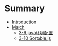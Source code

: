 # Summary

* [Introduction](README.md)
* [March](March.md)
  * [3-9 java环境配置](chapter1/3-9.md)
  * [3-10 Sortable.js](chapter1/3-10-sortablejs.md)


